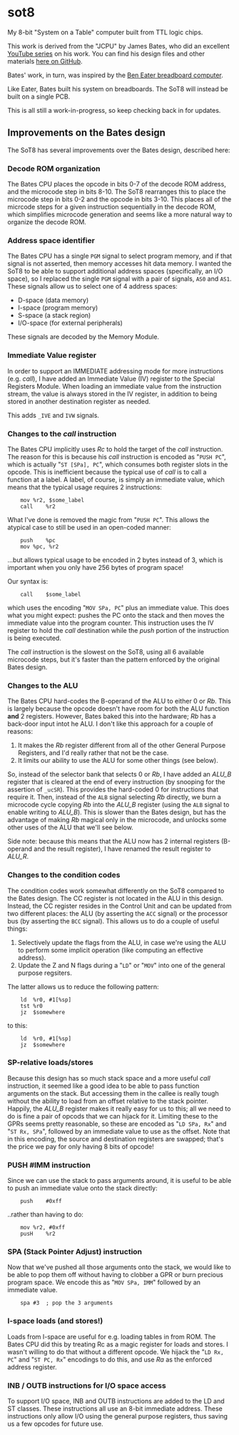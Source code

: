 # sot8
My 8-bit "System on a Table" computer built from TTL logic chips.

This work is derived from the "JCPU" by James Bates, who did an excellent
[YouTube series](https://www.youtube.com/playlist?list=PL_i7PfWMNYobSPpg1_voiDe6qBcjvuVui)
on his work.  You can find his design files and other materials
[here on GitHub](https://github.com/jamesbates/jcpu).

Bates' work, in turn, was inspired by the [Ben Eater breadboard computer](https://eater.net/8bit).

Like Eater, Bates built his system on breadboards.  The SoT8 will instead
be built on a single PCB.

This is all still a work-in-progress, so keep checking back in for updates.

## Improvements on the Bates design

The SoT8 has several improvements over the Bates design, described here:

### Decode ROM organization

The Bates CPU places the opcode in bits 0-7 of the decode ROM address,
and the microcode step in bits 8-10.  The SoT8 rearranges this to place
the microcode step in bits 0-2 and the opcode in bits 3-10.  This places
all of the micrcode steps for a given instruction sequentially in the
decode ROM, which simplifies microcode generation and seems like a more
natural way to organize the decode ROM.

### Address space identifier

The Bates CPU has a single `PGM` signal to select program memory, and if
that signal is not asserted, then memory accesses hit data memory.  I wanted
the SoT8 to be able to support additional address spaces (specifically,
an I/O space), so I replaced the single `PGM` signal with a pair of signals,
`AS0` and `AS1`.  These signals allow us to select one of 4 address spaces:

* D-space (data memory)
* I-space (program memory)
* S-space (a stack region)
* I/O-space (for external peripherals)

These signals are decoded by the Memory Module.

### Immediate Value register

In order to support an IMMEDIATE addressing mode for more instructions
(e.g. _call_), I have added an Immediate Value (IV) register to the Special
Registers Module.  When loading an immediate value from the instruction
stream, the value is always stored in the IV register, in addition to being
stored in another destination register as needed.

This adds `_IVE` and `IVW` signals.

### Changes to the _call_ instruction

The Bates CPU implicitly uses _Rc_ to hold the target of the _call_
instruction.  The reason for this is because his _call_ instruction is
encoded as "`PUSH PC`", which is actually "`ST [SPa], PC`", which consumes
both register slots in the opcode.  This is inefficient because the
typical use of _call_ is to call a function at a label.  A label, of course,
is simply an immediate value, which means that the typical usage requires
2 instructions:

```
	mov	%r2, $some_label
	call	%r2
```

What I've done is removed the magic from "`PUSH PC`".  This allows the
atypical case to still be used in an open-coded manner:

```
	push	%pc
	mov	%pc, %r2
```

...but allows typical usage to be encoded in 2 bytes instead of 3,
which is important when you only have 256 bytes of program space!

Our syntax is:

```
	call	$some_label
```

which uses the encoding "`MOV SPa, PC`" plus an immediate value.  This
does what you might expect: pushes the PC onto the stack and then moves
the immediate value into the program counter.  This instruction uses the
IV register to hold the _call_ destination while the _push_ portion of
the instruction is being executed.

The _call_ instruction is the slowest on the SoT8, using all 6 available
microcode steps, but it's faster than the pattern enforced by the original
Bates design.

### Changes to the ALU

The Bates CPU hard-codes the B-operand of the ALU to either 0 or _Rb_.
This is largely because the opcode doesn't have room for both the ALU
function **and** 2 registers.  However, Bates baked this into the hardware;
_Rb_ has a back-door input intot he ALU.  I don't like this approach for
a couple of reasons:

1. It makes the _Rb_ register different from all of the other General Purpose
Registers, and I'd really rather that not be the case.
2. It limits our ability to use the ALU for some other things (see below).

So, instead of the selector bank that selects 0 or _Rb_, I have added an
_ALU\_B_ register that is cleared at the end of every instruction (by
snooping for the assertion of `_ucSR`).  This provides the hard-coded 0
for instructions that require it.  Then, instead of the `ALB` signal
selecting _Rb_ directly, we burn a microcode cycle copying _Rb_ into the
_ALU\_B_ register (using the `ALB` signal to enable writing to _ALU\_B_).
This is slower than the Bates design, but has the advantage of making
_Rb_ magical only in the microcode, and unlocks some other uses of the ALU
that we'll see below.

Side note: because this means that the ALU now has 2 internal registers
(B-operand and the result register), I have renamed the result register
to _ALU\_R_.

### Changes to the condition codes

The condition codes work somewhat differently on the SoT8 compared to
the Bates design.  The CC register is not located in the ALU in this
design.  Instead, the CC register resides in the Control Unit and can be
updated from two different places: the ALU (by asserting the `ACC` signal)
or the processor bus (by asserting the `BCC` signal).  This allows us to
do a couple of useful things:

1. Selectively update the flags from the ALU, in case we're using the ALU
to perform some implicit operation (like computing an effective address).
2. Update the Z and N flags during a "`LD`" or "`MOV`" into one of the
general purpose regsiters.

The latter allows us to reduce the following pattern:

```
	ld	%r0, #1[%sp]
	tst	%r0
	jz	$somewhere
```

to this:

```
	ld	%r0, #1[%sp]
	jz	$somewhere
```

### SP-relative loads/stores

Because this design has so much stack space and a more useful _call_
instruction, it seemed like a good idea to be able to pass function
arguments on the stack.  But accessing them in the callee is really
tough without the ability to load from an offset relative to the stack
pointer.  Happily, the _ALU\_B_ register makes it really easy for us
to this; all we need to do is fine a pair of opcods that we can hijack
for it.  Limiting these to the GPRs seems pretty reasonable, so these
are encoded as "`LD SPa, Rx`" and "`ST Rx, SPa`", followed by an immediate
value to use as the offset.  Note that in this encoding, the source and
destination registers are swapped; that's the price we pay for only having
8 bits of opcode!

### PUSH #IMM instruction

Since we can use the stack to pass arguments around, it is useful to
be able to push an immediate value onto the stack directly:

```
	push	#0xff
```

..rather than having to do:

```
	mov	%r2, #0xff
	pusH	%r2
```

### SPA (Stack Pointer Adjust) instruction

Now that we've pushed all those arguments onto the stack, we would like
to be able to pop them off without having to clobber a GPR or burn precious
program space.  We encode this as "`MOV SPa, IMM`" followed by an immediate
value.

```
	spa	#3	; pop the 3 arguments
```

### I-space loads (and stores!)

Loads from I-space are useful for e.g. loading tables in from ROM.
The Bates CPU did this by treating Rc as a magic register for loads
and stores.  I wasn't willing to do that without a different opcode.
We hijack the "`LD Rx, PC`" and "`ST PC, Rx`" encodings to do this, and
use _Ra_ as the enforced address register.

### INB / OUTB instructions for I/O space access

To support I/O space, INB and OUTB instructions are added to
the LD and ST classes.  These instructions all use an 8-bit
immediate address.  These instructions only allow I/O using
the general purpose registers, thus saving us a few opcodes
for future use.
